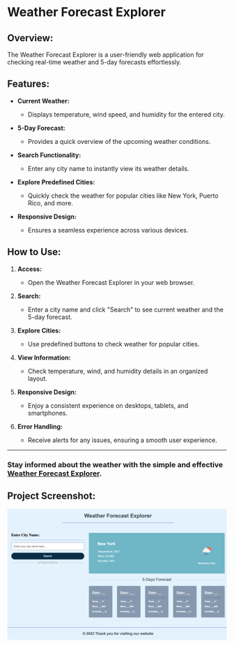 # Weather Forecast Explorer

## Overview:

The Weather Forecast Explorer is a user-friendly web application for checking real-time weather and 5-day forecasts effortlessly.

## Features:

- **Current Weather:**

  - Displays temperature, wind speed, and humidity for the entered city.

- **5-Day Forecast:**

  - Provides a quick overview of the upcoming weather conditions.

- **Search Functionality:**

  - Enter any city name to instantly view its weather details.

- **Explore Predefined Cities:**

  - Quickly check the weather for popular cities like New York, Puerto Rico, and more.

- **Responsive Design:**
  
  - Ensures a seamless experience across various devices.

## How to Use:

1. **Access:**

   - Open the Weather Forecast Explorer in your web browser.

2. **Search:**

   - Enter a city name and click "Search" to see current weather and the 5-day forecast.

3. **Explore Cities:**

   - Use predefined buttons to check weather for popular cities.

4. **View Information:**

   - Check temperature, wind, and humidity details in an organized layout.

5. **Responsive Design:**

   - Enjoy a consistent experience on desktops, tablets, and smartphones.

6. **Error Handling:**
   
   - Receive alerts for any issues, ensuring a smooth user experience.

---

### Stay informed about the weather with the simple and effective [Weather Forecast Explorer](https://jetniksyla.github.io/Weather_Forecast_API/).

## Project Screenshot:

![!\[Alt text\](assets/Weather_API.html.png)](assets/Weather_API.html.png)
